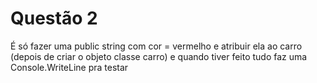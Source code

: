 # Questão 2

É só fazer uma public string com cor = vermelho e atribuir ela ao carro (depois de criar o objeto classe carro) e quando tiver feito tudo faz uma Console.WriteLine pra testar
